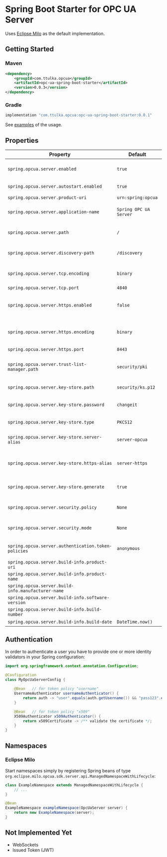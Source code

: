# Spring Boot Starter for OPC UA Server

Uses [Eclipse Milo](https://github.com/eclipse/milo) as the default implementation.

## Getting Started

### Maven
```xml
<dependency>
    <groupId>com.ttulka.opcua</groupId>
    <artifactId>opc-ua-spring-boot-starter</artifactId>
    <version>0.0.3</version>
</dependency>
```

### Gradle
```groovy
implementation "com.ttulka.opcua:opc-ua-spring-boot-starter:0.0.1"
```

See [examples](https://github.com/ttulka/opc-ua-spring-boot-starter/blob/main/examples) of the usage.

## Properties

| Property                                            | Default                | Description                              | Type                                             |
|-----------------------------------------------------|------------------------|------------------------------------------|--------------------------------------------------|
| `spring.opcua.server.enabled`                       | `true`                 | OPC UA Server is enabled                 | boolean                                          |
| `spring.opcua.server.autostart.enabled`             | `true`                 | Server starts automatically              | boolean                                          |
| `spring.opcua.server.product-uri`                   | `urn:spring:opcua`     | Product URI                              | string                                           |
| `spring.opcua.server.application-name`              | `Spring OPC UA Server` | Server Application name                  | string                                           |
| `spring.opcua.server.path`                          | `/`                    | Server Application path                  | string                                           |
| `spring.opcua.server.discovery-path`                | `/discovery`           | Server Application path                  | string                                           |
| `spring.opcua.server.tcp.encoding`                  | `binary`               | Encoding for OPC UA TCP protocol         | enum (`binary`)                                  |
| `spring.opcua.server.tcp.port`                      | `4840`                 | TCP port                                 | int                                              |
| `spring.opcua.server.https.enabled`                 | `false`                | OPC UA HTTPS protocol enabled            | boolean                                          |
| `spring.opcua.server.https.encoding`                | `binary`               | Encoding for OPC UA HTTPS protocol       | enum (`binary`, `xml`, `json`)                   |
| `spring.opcua.server.https.port`                    | `8443`                 | HTTPS port                               | int                                              |
| `spring.opcua.server.trust-list-manager.path`       | `security/pki`         | Path to the Trust List Manager directory | path                                             |
| `spring.opcua.server.key-store.path`                | `security/ks.p12`      | Path to the Key Store file               | path                                             |
| `spring.opcua.server.key-store.password`            | `changeit`             | Password to the Key Store file           | string                                           |
| `spring.opcua.server.key-store.type`                | `PKCS12`               | Key Store type                           | string                                           |
| `spring.opcua.server.key-store.server-alias`        | `server-opcua`         | Server certificate alias                 | string                                           |
| `spring.opcua.server.key-store.https-alias`         | `server-https`         | HTTPS server certificate alias           | string                                           |
| `spring.opcua.server.key-store.generate`            | `true`                 | Generate when not found                  | boolean                                          |
| `spring.opcua.server.security.policy`               | `None`                 | Security policy                          | enum (`None`, `Basic128Rsa15`, `Basic256Sha256`) |
| `spring.opcua.server.security.mode`                 | `None`                 | Message security mode                    | enum (`None`, `Sign`, `SignAndEncrypt`)          |
| `spring.opcua.server.authentication.token-policies` | `anonymous`            | List of token policies                   | enum (`anonymous`, `username`, `x509`)           |
| `spring.opcua.server.build-info.product-uri`        |                        |                                          | string                                           |
| `spring.opcua.server.build-info.product-name`       |                        |                                          | string                                           |
| `spring.opcua.server.build-info.manufacturer-name`  |                        |                                          | string                                           |
| `spring.opcua.server.build-info.software-version`   |                        |                                          | string                                           |
| `spring.opcua.server.build-info.build-number`       |                        |                                          | string                                           |
| `spring.opcua.server.build-info.build-date`         | `DateTime.now()`       |                                          | DateTime                                         |

## Authentication

In order to authenticate a user you have to provide one or more identity validators in your Spring configuration:

```java
import org.springframework.context.annotation.Configuration;

@Configuration
class MyOpcUaServerConfig {
    
    @Bean   // for token policy "username"
    UsernameAuthenticator usernameAuthenticator() {
        return auth -> "user".equals(auth.getUsername()) && "pass123".equals(auth.getPassword());
    }

    @Bean   // for token policy "x509"
    X509Authenticator x509Authenticator() {
        return x509Certificate -> /** validate the certificate */;
    }
}
```

## Namespaces

### Eclipse Milo

Start namespaces simply by registering Spring beans of type `org.eclipse.milo.opcua.sdk.server.api.ManagedNamespaceWithLifecycle`:

```java
class ExampleNamespace extends ManagedNamespaceWithLifecycle {
    // ...
}

@Bean 
ExampleNamespace exampleNamespace(OpcUaServer server) {
    return new ExampleNamespace(server);
}
```

## Not Implemented Yet

- WebSockets
- Issued Token (JWT)
